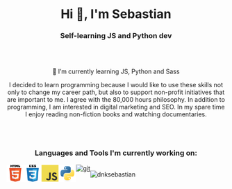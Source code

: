 <h1 align="center">Hi 👋, I'm Sebastian</h1>
<h3 align="center">Self-learning JS and Python dev</h3>

</br></br>
<div align="center">
<p>🌱 I’m currently learning JS, Python and Sass</p>
<p>I decided to learn programming because I would like to use these skills not only to change my career path, but also to support non-profit initiatives that are important to me. I agree with the 80,000 hours philosophy.
In addition to programming, I am interested in digital marketing and SEO. In my spare time I enjoy reading non-fiction books and watching documentaries.</p>
</div>

</br></br>

<h3 align="center">Languages and Tools I'm currently working on:</h3>

<div align="center" style="display:flex;">
<a href="https://www.w3.org/html/" target="_blank" rel="noreferrer"> <img src="https://raw.githubusercontent.com/devicons/devicon/master/icons/html5/html5-original-wordmark.svg" alt="html5" width="40" height="40"/> </a>
<a href="https://www.w3schools.com/css/" target="_blank" rel="noreferrer"> <img src="https://raw.githubusercontent.com/devicons/devicon/master/icons/css3/css3-original-wordmark.svg" alt="css3" width="40" height="40"/> </a> 
<a href="https://developer.mozilla.org/en-US/docs/Web/JavaScript" target="_blank" rel="noreferrer"> <img src="https://raw.githubusercontent.com/devicons/devicon/master/icons/javascript/javascript-original.svg" alt="javascript" width="40" height="40"/> </a> 
<a href="https://www.python.org" target="_blank" rel="noreferrer"> <img src="https://raw.githubusercontent.com/devicons/devicon/master/icons/python/python-original.svg" alt="python" width="40" height="40"/> </a>
<a href="https://git-scm.com/" target="_blank" rel="noreferrer"> <img src="https://www.vectorlogo.zone/logos/git-scm/git-scm-icon.svg" alt="git" width="40" height="40"/> </a>

</br></br>


<p align="center"> <img src="https://komarev.com/ghpvc/?username=dnksebastian&label=Profile%20views&color=30b50f&style=flat" alt="dnksebastian" /> </p>
</div>
